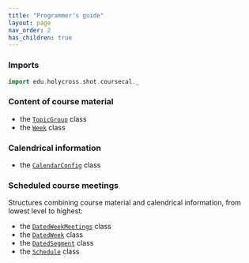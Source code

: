 ```yaml
---
title: "Programmer's guide"
layout: page
nav_order: 2
has_children: true
---
```



### Imports

```scala
import edu.holycross.shot.coursecal._
```



### Content of course material

- the [`TopicGroup`](topicGroup/) class
- the [`Week`](week/) class



### Calendrical information

- the [`CalendarConfig`](calendarConfig/) class


### Scheduled course meetings

Structures combining course material and calendrical information, from lowest level to highest:

- the [`DatedWeekMeetings`](datedWeekMeetings/) class
- the [`DatedWeek`](datedWeek/) class
- the [`DatedSegment`](datedSegment/) class
- the [`Schedule`](schedule/) class
